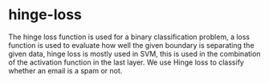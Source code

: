 # hinge-loss

The hinge loss function is used for a binary classification problem, a loss function is used to evaluate how well the given boundary is separating the given data, 
hinge loss is mostly used in SVM, this is used in the combination of the activation function in the last layer. We use Hinge loss to classify whether an email is a spam 
or not.

